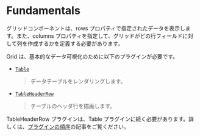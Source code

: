 # Fundamentals

グリッドコンポーネントは、rows プロパティで指定されたデータを表示します。また、columns プロパティを指定して、グリッドがどの行フィールドに対して列を作成するかを定義する必要があります。

Grid は、基本的なデータ可視化のために以下のプラグインが必要です。

- [`Table`](https://devexpress.github.io/devextreme-reactive/react/grid/docs/reference/table/)
  > データテーブルをレンダリングします。
- [`TableHeaderRow`](https://devexpress.github.io/devextreme-reactive/react/grid/docs/reference/table-header-row/)
  > テーブルのヘッダ行を描画します。

TableHeaderRow プラグインは、Table プラグインに続く必要があります。詳しくは、[プラグインの順序](https://devexpress.github.io/devextreme-reactive/react/grid/docs/guides/plugin-overview#plugin-order)の記事をご覧ください。
